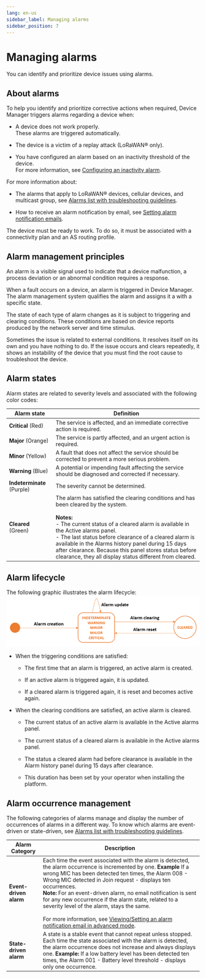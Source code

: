 ```yaml
---
lang: en-us
sidebar_label: Managing alarms
sidebar_position: 7
---
```


# Managing alarms

You can identify and prioritize device issues using alarms.

## About alarms

To help you identify and prioritize corrective actions when required,
Device Manager triggers alarms regarding a device when:

- A device does not work properly.  
  These alarms are triggered automatically.

- The device is a victim of a replay attack (LoRaWAN® only).

- You have configured an alarm based on an inactivity threshold of the
  device.  
  For more information, see [Configuring an inactivity
  alarm](configure-alarms.md#configuring-an-inactivity-alarm).

For more information about:

- The alarms that apply to LoRaWAN® devices, cellular devices, and
  multicast group, see [Alarms list with troubleshooting
  guidelines](troubleshoot-devices.md#alarms-list-with-troubleshooting-guidelines).

- How to receive an alarm notification by email, see [Setting alarm
  notification
  emails](../../other/B-Feature-Topics/DeviceManager_C/device-manager-settings.md#setting-alarm-notification-emails).

The device must be ready to work. To do so, it must be associated with a
connectivity plan and an AS routing profile.

## Alarm management principles

An alarm is a visible signal used to indicate that a device malfunction,
a process deviation or an abnormal condition requires a response.

When a fault occurs on a device, an alarm is triggered in Device
Manager. The alarm management system qualifies the alarm and assigns it
a with a specific state.

The state of each type of alarm changes as it is subject to triggering
and clearing conditions. These conditions are based on device reports
produced by the network server and time stimulus.

Sometimes the issue is related to external conditions. It resolves
itself on its own and you have nothing to do. If the issue occurs and
clears repeatedly, it shows an instability of the device that you must
find the root cause to troubleshoot the device.

## Alarm states

Alarm states are related to severity levels and associated with the
following color codes:

| Alarm state                | Definition                                                                                                                                                                                                                                                                                                                                                                                                                             |
|----------------------------|----------------------------------------------------------------------------------------------------------------------------------------------------------------------------------------------------------------------------------------------------------------------------------------------------------------------------------------------------------------------------------------------------------------------------------------|
| **Critical** (Red)         | The service is affected, and an immediate corrective action is required.                                                                                                                                                                                                                                                                                                                                                               |
| **Major** (Orange)         | The service is partly affected, and an urgent action is required.                                                                                                                                                                                                                                                                                                                                                                      |
| **Minor** (Yellow)         | A fault that does not affect the service should be corrected to prevent a more serious problem.                                                                                                                                                                                                                                                                                                                                        |
| **Warning** (Blue)         | A potential or impending fault affecting the service should be diagnosed and corrected if necessary.                                                                                                                                                                                                                                                                                                                                   |
| **Indeterminate** (Purple) | The severity cannot be determined.                                                                                                                                                                                                                                                                                                                                                                                                     |
| **Cleared** (Green)        | The alarm has satisfied the clearing conditions and has been cleared by the system. <br/><br/>**Notes:**<br/> - The current status of a cleared alarm is available in the Active alarms panel. <br/> - The last status before clearance of a cleared alarm is available in the Alarms history panel during 15 days after clearance. Because this panel stores status before clearance, they all display status different from cleared. |


## Alarm lifecycle

The following graphic illustrates the alarm lifecycle:
![](./_images/alarm-lifecycle.png)

- When the triggering conditions are satisfied:

  - The first time that an alarm is triggered, an active alarm is
    created.

  - If an active alarm is triggered again, it is updated.

  - If a cleared alarm is triggered again, it is reset and becomes
    active again.

- When the clearing conditions are satisfied, an active alarm is
  cleared.

  - The current status of an active alarm is available in the Active
    alarms panel.

  - The current status of a cleared alarm is available in the Active
    alarms panel.

  - The status a cleared alarm had before clearance is available in the
    Alarm history panel during 15 days after clearance.

  - This duration has been set by your operator when installing the
    platform.

## Alarm occurrence management

The following categories of alarms manage and display the number of
occurrences of alarms in a different way. To know which alarms are
event-driven or state-driven, see [Alarms list with troubleshooting
guidelines](troubleshoot-devices.md#alarms-list-with-troubleshooting-guidelines).

| Alarm Category | Description | 
| -- | -- |
| **Event-driven alarm** | Each time the event associated with the alarm is detected, the alarm occurrence is incremented by one. <strong>Example</strong> If a wrong MIC has been detected ten times, the Alarm 008 - Wrong MIC detected in Join request - displays ten occurrences.<br/>**Note:** For an event-driven alarm, no email notification is sent for any new occurrence if the alarm state, related to a severity level of the alarm, stays the same.<br/><br/>For more information, see [Viewing/Setting an alarm notification email in advanced mode](../device-manager-settings.md#viewing-setting-an-alarm-notification-email-in-advanced-mode). |
| **State-driven alarm**  | A state is a stable event that cannot repeat unless stopped. Each time the state associated with the alarm is detected, the alarm occurrence does not increase and always displays one. **Example:** If a low battery level has been detected ten times, the Alarm 001 - Battery level threshold - displays only one occurrence. |
